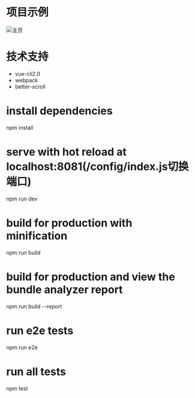 
# 项目示例
![主页](https://github.com/AntonySufer/vue-cli-yidian/tree/master/static/exp/1.jpg)

# 技术支持
- vue-cli2.0
- webpack
- better-scroll

# install dependencies
npm install

# serve with hot reload at localhost:8081(/config/index.js切换端口)
npm run dev

# build for production with minification
npm run build

# build for production and view the bundle analyzer report
npm run build --report

# run e2e tests
npm run e2e

# run all tests
npm test
